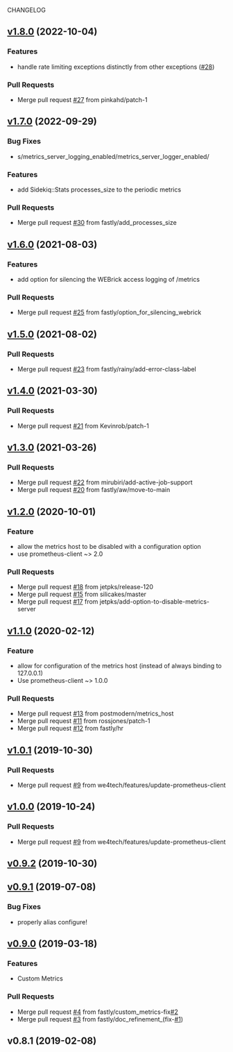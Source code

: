 CHANGELOG

<a name="v1.8.0"></a>
## [v1.8.0](https://github.com/fastly/sidekiq-prometheus/compare/v1.7.0...v1.8.0) (2022-10-04)

### Features

* handle rate limiting exceptions distinctly from other exceptions ([#28](https://github.com/fastly/sidekiq-prometheus/issues/28))

### Pull Requests

* Merge pull request [#27](https://github.com/fastly/sidekiq-prometheus/issues/27) from pinkahd/patch-1


<a name="v1.7.0"></a>
## [v1.7.0](https://github.com/fastly/sidekiq-prometheus/compare/v1.6.0...v1.7.0) (2022-09-29)

### Bug Fixes

* s/metrics_server_logging_enabled/metrics_server_logger_enabled/

### Features

* add Sidekiq::Stats processes_size to the periodic metrics

### Pull Requests

* Merge pull request [#30](https://github.com/fastly/sidekiq-prometheus/issues/30) from fastly/add_processes_size


<a name="v1.6.0"></a>
## [v1.6.0](https://github.com/fastly/sidekiq-prometheus/compare/v1.5.0...v1.6.0) (2021-08-03)

### Features

* add option for silencing the WEBrick access logging of /metrics

### Pull Requests

* Merge pull request [#25](https://github.com/fastly/sidekiq-prometheus/issues/25) from fastly/option_for_silencing_webrick


<a name="v1.5.0"></a>
## [v1.5.0](https://github.com/fastly/sidekiq-prometheus/compare/v1.4.0...v1.5.0) (2021-08-02)

### Pull Requests

* Merge pull request [#23](https://github.com/fastly/sidekiq-prometheus/issues/23) from fastly/rainy/add-error-class-label


<a name="v1.4.0"></a>
## [v1.4.0](https://github.com/fastly/sidekiq-prometheus/compare/v1.3.0...v1.4.0) (2021-03-30)

### Pull Requests

* Merge pull request [#21](https://github.com/fastly/sidekiq-prometheus/issues/21) from Kevinrob/patch-1


<a name="v1.3.0"></a>
## [v1.3.0](https://github.com/fastly/sidekiq-prometheus/compare/v1.2.0...v1.3.0) (2021-03-26)

### Pull Requests

* Merge pull request [#22](https://github.com/fastly/sidekiq-prometheus/issues/22) from mirubiri/add-active-job-support
* Merge pull request [#20](https://github.com/fastly/sidekiq-prometheus/issues/20) from fastly/aw/move-to-main

<a name="v1.2.0"></a>
## [v1.2.0](https://github.com/fastly/sidekiq-prometheus/compare/v1.1.0...v1.2.0) (2020-10-01)

### Feature

* allow the metrics host to be disabled with a configuration option
* use prometheus-client ~> 2.0

### Pull Requests

* Merge pull request [#18](https://github.com/fastly/sidekiq-prometheus/issues/18) from jetpks/release-120
* Merge pull request [#15](https://github.com/fastly/sidekiq-prometheus/issues/15) from silicakes/master
* Merge pull request [#17](https://github.com/fastly/sidekiq-prometheus/issues/17) from jetpks/add-option-to-disable-metrics-server

<a name="v1.1.0"></a>
## [v1.1.0](https://github.com/fastly/sidekiq-prometheus/compare/v1.0.1...v1.1.0) (2020-02-12)

### Feature

* allow for configuration of the metrics host (instead of always binding to 127.0.0.1)
* Use prometheus-client ~> 1.0.0

### Pull Requests

* Merge pull request [#13](https://github.com/fastly/sidekiq-prometheus/issues/13) from postmodern/metrics_host
* Merge pull request [#11](https://github.com/fastly/sidekiq-prometheus/issues/11) from rossjones/patch-1
* Merge pull request [#12](https://github.com/fastly/sidekiq-prometheus/issues/12) from fastly/hr

<a name="v1.0.1"></a>
## [v1.0.1](https://github.com/fastly/sidekiq-prometheus/compare/v0.9.2...v1.0.1) (2019-10-30)

### Pull Requests

* Merge pull request [#9](https://github.com/fastly/sidekiq-prometheus/issues/9) from we4tech/features/update-prometheus-client


<a name="v1.0.0"></a>
## [v1.0.0](https://github.com/fastly/sidekiq-prometheus/compare/v0.9.1...v1.0.0) (2019-10-24)

### Pull Requests

* Merge pull request [#9](https://github.com/fastly/sidekiq-prometheus/issues/9) from we4tech/features/update-prometheus-client


<a name="v0.9.2"></a>
## [v0.9.2](https://github.com/fastly/sidekiq-prometheus/compare/v1.0.0...v0.9.2) (2019-10-30)


<a name="v0.9.1"></a>
## [v0.9.1](https://github.com/fastly/sidekiq-prometheus/compare/v0.9.0...v0.9.1) (2019-07-08)

### Bug Fixes

* properly alias configure!


<a name="v0.9.0"></a>
## [v0.9.0](https://github.com/fastly/sidekiq-prometheus/compare/v0.8.1...v0.9.0) (2019-03-18)

### Features

* Custom Metrics

### Pull Requests

* Merge pull request [#4](https://github.com/fastly/sidekiq-prometheus/issues/4) from fastly/custom_metrics-fix[#2](https://github.com/fastly/sidekiq-prometheus/issues/2)
* Merge pull request [#3](https://github.com/fastly/sidekiq-prometheus/issues/3) from fastly/doc_refinement_(fix-[#1](https://github.com/fastly/sidekiq-prometheus/issues/1))


<a name="v0.8.1"></a>
## v0.8.1 (2019-02-08)

